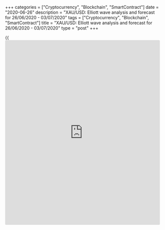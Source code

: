 +++
categories = ["Cryptocurrency", "Blockchain", "SmartContract"]
date = "2020-06-26"
description = "XAU/USD: Elliott wave analysis and forecast for 26/06/2020 - 03/07/2020"
tags = ["Cryptocurrency", "Blockchain", "SmartContract"]
title = "XAU/USD: Elliott wave analysis and forecast for 26/06/2020 - 03/07/2020"
type = "post"
+++

{{<iframe id="large-banner" src="https://www.bounty.group/#slide=26.0" width="100%" height="600" scrolling="no" style="border: 0px solid rgb(216, 221, 230); border-radius: 3px;">}}

June 26, 2020

June 26, 2020

XAU/USD: Elliott wave analysis and forecast for 26/06/2020 –
03/07/2020Alex Geuta

## [XAU/USD][1] remains likely to grow. Estimated pivot point is at a
level of 1746.00.

 **Main scenario:** consider long positions from corrections above the
level of 1746.00 with a target of 1800.00 – 1850.00.

 **Alternative scenario:** Breakout and consolidation below the level of
1746.00 will allow the pair to continue declining to the levels of
1704.32 – 1670.86.

 **Analysis:** Supposedly, an ascending correction of larger degree
continues developing in the form of wave (B) on the [daily](https://www.fintecher.org/2020/03/03/forex-trading-daily-strategy/) time frame,
with wave С of (B) forming within. On the H4 time frame, supposedly, the
fifth wave v of C is forming, with the local correction completed inside
in the form of wave  (iv) of C . The third wave of smaller degree  iii
of (v) is forming on the H1 time frame. If the assumption is correct,
the price will continue growing to 1800.00 – 1850.00. The level of
1746.00 is critical in this scenario as the breakout will enable the
pair to continue declining to the levels of 1704.32 – 1670.86.

![LiteForex: XAU/USD: Elliott wave analysis and forecast for 26/06/2020
– 03/07/2020][2]

* * *

![LiteForex: XAU/USD: Elliott wave analysis and forecast for 26/06/2020
– 03/07/2020][3]

* * *

![LiteForex: XAU/USD: Elliott wave analysis and forecast for 26/06/2020
– 03/07/2020][4]

* * *

P.S. Did you like my article? Share it in social networks: it will be
the best “thank you" :)

Ask me questions and comment below. I’ll be glad to answer your
questions and give necessary explanations.

 **Useful links:**

  * I recommend trying to trade with a reliable broker [here][5]. The system allows you to trade by yourself or copy successful traders from all across the globe.
  * Use my promo-code BLOG for getting deposit bonus 50% on LiteForex platform. Just enter this code in the appropriate field while [depositing][6] your trading account.
  * Telegram channel with high-quality analytics, Forex reviews, training articles, and other useful things for traders <t.me/liteforex>

## Price chart of XAUUSD in real time mode

![XAU/USD: Elliott wave analysis and forecast for 26/06/2020 –
03/07/2020][7]

The content of this article reflects the author’s opinion and does not
necessarily reflect the official position of LiteForex. The material
published on this page is provided for informational purposes only and
should not be considered as the provision of investment advice for the
purposes of Directive 2004/39/EC.

Rate this article:

{{value}}

( {{count}} {{title}} )

   1. my.liteforex.com/trading/chart?symbol=XAUUSD
   2. cdn.liteforex.com/cache/uploads/blog_post/wave-analisys/26-06-2020/XAUUSDH1.png?w=30&s=b2b060cfc6627bcd950a14ff47859085
   3. cdn.liteforex.com/cache/uploads/blog_post/wave-analisys/26-06-2020/XAUUSDH4.png?w=30&s=1d889f54a481511ca335659c7149b15a
   4. cdn.liteforex.com/cache/uploads/blog_post/wave-analisys/26-06-2020/XAUUSDDaily.png?w=30&s=fb300781bfd6788068154c5db4c97b24
   5. my.liteforex.com/?category=analysts-opinions&slug=xauusd-elliott-wave-analysis-and-forecast-for-26062020---03072020&openPopup=%2Fregistration%2Fpopup&utm_source=blog&utm_medium=article&utm_campaign=bonus
   6. my.liteforex.com/deposit/?category=analysts-opinions&slug=xauusd-elliott-wave-analysis-and-forecast-for-26062020---03072020&promo_code=BLOG&utm_source=blog&utm_medium=article&utm_campaign=bonus
   7. cdn.liteforex.com/cache/uploads/blog_post/wave-analisys/Previews-elliot-waves/xauusd-elliott-wave-analysis-liteforex-blog-preview.jpg?q=75&w=1000&s=76b5be820614e11009e65d30ff4ec08f